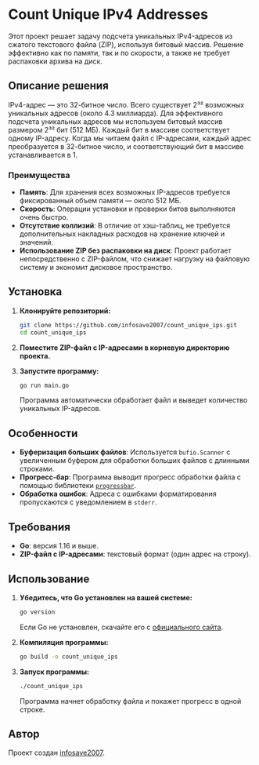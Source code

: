 # Count Unique IPv4 Addresses

Этот проект решает задачу подсчета уникальных IPv4-адресов из сжатого текстового файла (ZIP), используя битовый массив. Решение эффективно как по памяти, так и по скорости, а также не требует распаковки архива на диск.

## Описание решения

IPv4-адрес — это 32-битное число. Всего существует 2³² возможных уникальных адресов (около 4.3 миллиарда). Для эффективного подсчета уникальных адресов мы используем битовый массив размером 2³² бит (512 МБ). Каждый бит в массиве соответствует одному IP-адресу. Когда мы читаем файл с IP-адресами, каждый адрес преобразуется в 32-битное число, и соответствующий бит в массиве устанавливается в 1.

### Преимущества

- **Память**: Для хранения всех возможных IP-адресов требуется фиксированный объем памяти — около 512 МБ.
- **Скорость**: Операции установки и проверки битов выполняются очень быстро.
- **Отсутствие коллизий**: В отличие от хэш-таблиц, не требуется дополнительных накладных расходов на хранение ключей и значений.
- **Использование ZIP без распаковки на диск**: Проект работает непосредственно с ZIP-файлом, что снижает нагрузку на файловую систему и экономит дисковое пространство.

## Установка

1. **Клонируйте репозиторий:**
    ```bash
    git clone https://github.com/infosave2007/count_unique_ips.git
    cd count_unique_ips
    ```

2. **Поместите ZIP-файл с IP-адресами в корневую директорию проекта.**

3. **Запустите программу:**
    ```bash
    go run main.go
    ```
    Программа автоматически обработает файл и выведет количество уникальных IP-адресов.

## Особенности

- **Буферизация больших файлов**: Используется `bufio.Scanner` с увеличенным буфером для обработки больших файлов с длинными строками.
- **Прогресс-бар**: Программа выводит прогресс обработки файла с помощью библиотеки [`progressbar`](https://github.com/schollz/progressbar).
- **Обработка ошибок**: Адреса с ошибками форматирования пропускаются с уведомлением в `stderr`.

## Требования

- **Go**: версия 1.16 и выше.
- **ZIP-файл с IP-адресами**: текстовый формат (один адрес на строку).

## Использование

1. **Убедитесь, что Go установлен на вашей системе:**
    ```bash
    go version
    ```
    Если Go не установлен, скачайте его с [официального сайта](https://golang.org/dl/).

2. **Компиляция программы:**
    ```bash
    go build -o count_unique_ips
    ```

3. **Запуск программы:**
    ```bash
    ./count_unique_ips
    ```
    Программа начнет обработку файла и покажет прогресс в одной строке.

## Автор

Проект создан [infosave2007](https://github.com/infosave2007).